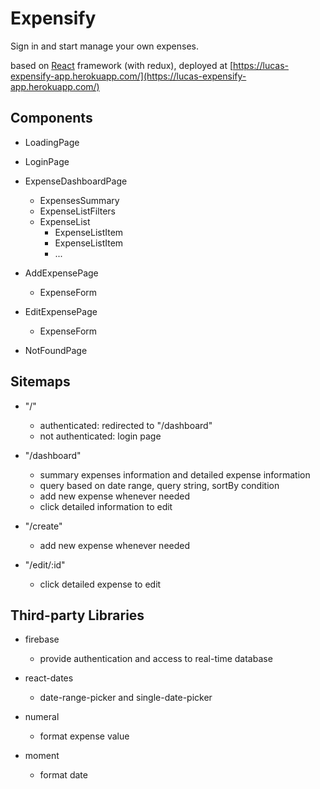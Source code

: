 # Expensify

Sign in and start manage your own expenses.

based on [React](https://reactjs.org) framework (with redux), deployed at [https://lucas-expensify-app.herokuapp.com/](https://lucas-expensify-app.herokuapp.com/)





## Components

- LoadingPage
- LoginPage
- ExpenseDashboardPage
  - ExpensesSummary
  - ExpenseListFilters
  - ExpenseList
    - ExpenseListItem
    - ExpenseListItem
    - ...

- AddExpensePage
  - ExpenseForm
- EditExpensePage
  - ExpenseForm

- NotFoundPage



## Sitemaps

- "/"

  - authenticated: redirected to "/dashboard"
  - not authenticated: login page

- "/dashboard"

  - summary expenses information and detailed expense information
  - query based on date range, query string, sortBy condition
  - add new expense whenever needed
  - click detailed information to edit

- "/create"

  - add new expense whenever needed

- "/edit/:id"

  - click detailed expense to edit



## Third-party Libraries

- firebase
  - provide authentication and access to real-time database

- react-dates

  - date-range-picker and single-date-picker

- numeral

  - format expense value

- moment

  - format date

  
  
  

